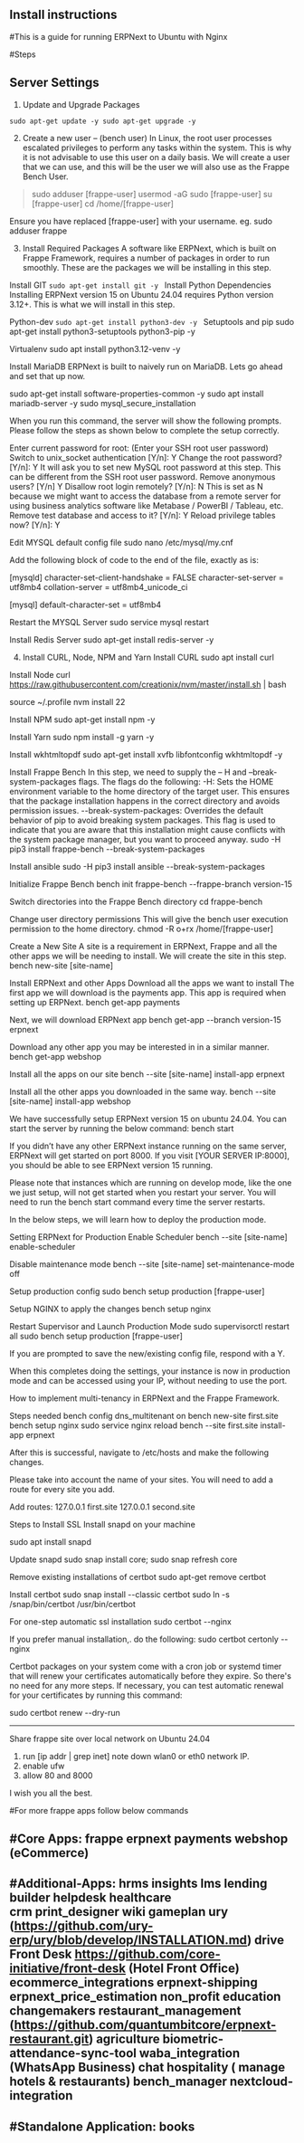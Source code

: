 ## Install instructions
#This is a guide for running ERPNext to Ubuntu with Nginx

#Steps
## Server Settings
1. Update and Upgrade Packages

`sudo apt-get update -y
sudo apt-get upgrade -y`

2. Create a new user – (bench user)
In Linux, the root user processes escalated privileges to perform any tasks within the system. This is why it is not advisable to use this user on a daily basis. We will create a user that we can use, and this will be the user we will also use as the Frappe Bench User.

> sudo adduser [frappe-user]
usermod -aG sudo [frappe-user]
su [frappe-user] 
cd /home/[frappe-user]

Ensure you have replaced [frappe-user] with your username. eg. sudo adduser frappe

3. Install Required Packages
A software like ERPNext, which is built on Frappe Framework, requires a number of packages in order to run smoothly. These are the packages we will be installing in this step.

Install GIT
`sudo apt-get install git -y
`
Install Python Dependencies
Installing ERPNext version 15 on Ubuntu 24.04 requires Python version 3.12+. This is what we will install in this step.

Python-dev
`sudo apt-get install python3-dev -y
`
Setuptools and pip
sudo apt-get install python3-setuptools python3-pip -y

Virtualenv
sudo apt install python3.12-venv -y

Install MariaDB
ERPNext is built to naively run on MariaDB. Lets go ahead and set that up now.

sudo apt-get install software-properties-common -y
sudo apt install mariadb-server -y
sudo mysql_secure_installation

When you run this command, the server will show the following prompts. Please follow the steps as shown below to complete the setup correctly.

Enter current password for root: (Enter your SSH root user password)
Switch to unix_socket authentication [Y/n]: Y
Change the root password? [Y/n]: Y
It will ask you to set new MySQL root password at this step. This can be different from the SSH root user password.
Remove anonymous users? [Y/n] Y
Disallow root login remotely? [Y/n]: N
This is set as N because we might want to access the database from a remote server for using business analytics software like Metabase / PowerBI / Tableau, etc.
Remove test database and access to it? [Y/n]: Y
Reload privilege tables now? [Y/n]: Y

Edit MYSQL default config file
sudo nano /etc/mysql/my.cnf

Add the following block of code to the end of the file, exactly as is:

[mysqld]
character-set-client-handshake = FALSE
character-set-server = utf8mb4
collation-server = utf8mb4_unicode_ci

[mysql]
default-character-set = utf8mb4

Restart the MYSQL Server
sudo service mysql restart

Install Redis Server
sudo apt-get install redis-server -y

4. Install CURL, Node, NPM and Yarn
Install CURL
sudo apt install curl

Install Node
curl https://raw.githubusercontent.com/creationix/nvm/master/install.sh | bash

source ~/.profile
nvm install 22

Install NPM
sudo apt-get install npm -y

Install Yarn
sudo npm install -g yarn -y

Install wkhtmltopdf
sudo apt-get install xvfb libfontconfig wkhtmltopdf -y

Install Frappe Bench
In this step, we need to supply the – H and –break-system-packages flags. The flags do the following:
-H: Sets the HOME environment variable to the home directory of the target user. This ensures that the package installation happens in the correct directory and avoids permission issues.
--break-system-packages: Overrides the default behavior of pip to avoid breaking system packages. This flag is used to indicate that you are aware that this installation might cause conflicts with the system package manager, but you want to proceed anyway.
sudo -H pip3 install frappe-bench --break-system-packages

Install ansible
sudo -H pip3 install ansible --break-system-packages

Initialize Frappe Bench
bench init frappe-bench --frappe-branch version-15

Switch directories into the Frappe Bench directory
cd frappe-bench

Change user directory permissions
This will give the bench user execution permission to the home directory.
chmod -R o+rx /home/[frappe-user]

Create a New Site
A site is a requirement in ERPNext, Frappe and all the other apps we will be needing to install. We will create the site in this step.
bench new-site [site-name]

Install ERPNext and other Apps
Download all the apps we want to install
The first app we will download is the payments app. This app is required when setting up ERPNext.
bench get-app payments

Next, we will download ERPNext app
bench get-app --branch version-15 erpnext

Download any other app you may be interested in in a similar manner. 
bench get-app webshop

Install all the apps on our site
bench --site [site-name] install-app erpnext

Install all the other apps you downloaded in the same way.
bench --site [site-name] install-app webshop

We have successfully setup ERPNext version 15 on ubuntu 24.04. You can start the server by running the below command:
bench start

If you didn’t have any other ERPNext instance running on the same server, ERPNext will get started on port 8000. If you visit [YOUR SERVER IP:8000], you should be able to see ERPNext version 15 running.

Please note that instances which are running on develop mode, like the one we just setup, will not get started when you restart your server. You will need to run the bench start command every time the server restarts.

In the below steps, we will learn how to deploy the production mode.

Setting ERPNext for Production
Enable Scheduler
bench --site [site-name] enable-scheduler

Disable maintenance mode
bench --site [site-name] set-maintenance-mode off

Setup production config
sudo bench setup production [frappe-user]

Setup NGINX to apply the changes
bench setup nginx

Restart Supervisor and Launch Production Mode
sudo supervisorctl restart all
sudo bench setup production [frappe-user]

If you are prompted to save the new/existing config file, respond with a Y.

When this completes doing the settings, your instance is now in production mode and can be accessed using your IP, without needing to use the port.

How to implement multi-tenancy in ERPNext and the Frappe Framework.

Steps needed
bench config dns_multitenant on
bench new-site first.site
bench setup nginx
sudo service nginx reload
bench --site first.site install-app erpnext

After this is successful, navigate to /etc/hosts and make the following changes.

Please take into account the name of your sites. You will need to add a route for every site you add.

Add routes:
127.0.0.1 first.site
127.0.0.1 second.site

Steps to Install SSL
Install snapd on your machine

sudo apt install snapd

Update snapd
sudo snap install core; sudo snap refresh core

Remove existing installations of certbot
sudo apt-get remove certbot

Install certbot
sudo snap install --classic certbot
sudo ln -s /snap/bin/certbot /usr/bin/certbot

For one-step automatic ssl installation
sudo certbot --nginx

If you prefer manual installation,. do the following:
sudo certbot certonly --nginx

Certbot packages on your system come with a cron job or systemd timer that will renew your certificates automatically before they expire. So there's no need for any more steps. If necessary, you can test automatic renewal for your certificates by running this command:

sudo certbot renew --dry-run

--------------------------------
Share frappe site over local network on Ubuntu 24.04
1. run [ip addr | grep inet] note down wlan0 or eth0 network IP.
2. enable ufw
3. allow 80 and 8000

I wish you all the best.

#For more frappe apps follow below commands

#Core Apps:
	frappe
	erpnext
	payments
	webshop (eCommerce)
-----------------------------------------
#Additional-Apps:
	hrms
	insights
	lms
	lending
	builder
	helpdesk
	healthcare	
	crm
	print_designer
	wiki
	gameplan
	ury (https://github.com/ury-erp/ury/blob/develop/INSTALLATION.md)
	drive
	Front Desk https://github.com/core-initiative/front-desk (Hotel Front Office)
	ecommerce_integrations
	erpnext-shipping
	erpnext_price_estimation
	non_profit
	education
	changemakers
	restaurant_management (https://github.com/quantumbitcore/erpnext-restaurant.git)
	agriculture
	biometric-attendance-sync-tool
	waba_integration (WhatsApp Business)
	chat
	hospitality ( manage hotels & restaurants)
	bench_manager
	nextcloud-integration
-----------------------------------------
#Standalone Application: books
-----------------------------------------
